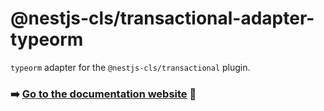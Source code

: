 # @nestjs-cls/transactional-adapter-typeorm

`typeorm` adapter for the `@nestjs-cls/transactional` plugin.

### ➡️ [Go to the documentation website](https://papooch.github.io/nestjs-cls/plugins/available-plugins/transactional) 📖
